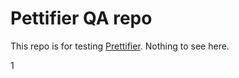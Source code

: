 # Pettifier QA repo

This repo is for testing [Prettifier](https://github.com/kevgo/prettifier).
Nothing to see here.






1



























